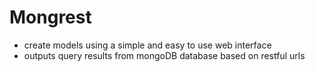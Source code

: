 # Mongrest

* create models using a simple and easy to use web interface
* outputs query results from mongoDB database based on restful urls
